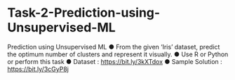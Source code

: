# Task-2-Prediction-using-Unsupervised-ML

Prediction using Unsupervised ML
● From the given ‘Iris’ dataset, predict the optimum number of clusters
and represent it visually.
● Use R or Python or perform this task
● Dataset : https://bit.ly/3kXTdox
● Sample Solution : https://bit.ly/3cGyP8j
